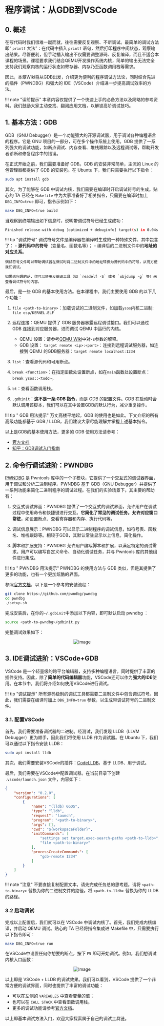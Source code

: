 # 程序调试：从GDB到VSCode

## 0. 概述

在写代码时我们很难一蹴而就，往往需要反复观察、不断调试。最简单的调试方法即“ `printf` 大法”：在代码中插入 `printf` 语句，然后打印程序中间状态，观察输出结果。尽管便利，但手动插入输出不仅需要调整源码、反复编译，而且不适合本课程的场景。课程要求我们结合QEMU开发操作系统内核，简单的输出无法完全支持我们观察内核的运行状态如寄存器、内存乃至函数调用栈等需求。

因此，本章Wiki将从GDB出发，介绍更为便利的程序调试方法论，同时结合先进的插件（PWNDBG）和强大的 IDE（VSCode）介绍进一步提高调试效率的方法。

!!! note "读前提示"
    本章内容仅提供了一个快速上手的必备方法以及简略的参考资料。我们鼓励大家主动查找、翻阅应用文档，以解锁高阶调试技巧。

## 1. 基本方法：GDB

GDB（GNU Debugger）是一个功能强大的开源调试器，用于调试各种编程语言的程序。它是 GNU 项目的一部分，可在多个操作系统上使用。GDB 提供了一系列强大的调试功能，如断点调试、内存查看、堆栈跟踪以及远程调试等，帮助开发者诊断和修复程序中的错误。

在正式开始之前，我们需要准备好 GDB。GDB 的安装非常简单，主流的 Linux 的包管理器都提供了 GDB 的安装包。在 Ubuntu 下，我们只需要执行以下指令：

```bash
sudo apt install gdb
```

其次，为了能够在 GDB 中调试内核，我们需要在编译时开启调试符号的生成。贴心的 TA 已经在 `Makefile` 中为大家准备好了相关指令，只需要在编译时加上 `DBG_INFO=true` 即可，指令示例如下：

```bash
make DBG_INFO=true build
```

当观察到终端输出如下信息时，说明带调试符号已经生成成功：
```bash
Finished release-with-debug [optimized + debuginfo] target(s) in 0.04s
```

!!! tip "调试符号"
    调试符号文件是编译器在编译时生成的一种特殊文件，其中包含了：
    - **源代码中的符号**（变量名、函数名等）；
    - 编译后的二进制文件中的**地址的对应关系**。
    
    调试符号文件可以帮助调试器在调试时将二进制文件中的地址转换为源代码中的符号，从而方便我们调试。

    如果感兴趣的话，你可以使用反编译工具（如 `readelf -S` 或者 `objdump -g` 等）来查看调试符号的内容。

最后，是一些 GDB 的基本使用方法。在本课程中，我们主要使用 GDB 的以下几个功能：

1. `file <path-to-binary>`：加载调试的二进制文件，如加载`ysos`内核二进制: `file esp/KERNEL.ELF`

2. 远程连接：QEMU 提供了 GDB 服务器暴露远程调试接口。我们可以通过 GDB 连接到对应服务器，进而调试 QEMU 中运行的内核。

   - QEMU 设置：请参考[QEMU Wiki](./qemu.md)中对`-s`参数的解释。
   - GDB 设置： `target remote <ip>:<port>`：连接到远程调试服务器，如连接到 QEMU 的GDB服务器：`target remote localhost:1234`

3. `list`：查看源代码和可用断点。

4. `break <function>`：在指定函数处设置断点，如在`main`函数处设置断点：`break ysos::<todo>`。

5. `bt`：查看函数调用栈。

6. `.gdbinit`：**这不是一条 GDB 指令**，而是 GDB 的配置文件。GDB 在启动时会默认调用该脚本，我们可以在其中设置GDB的默认行为，减少重复操作。

!!! tip " GDB 用法提示"
    万丈高楼平地起，GDB 的使用也是如此。下文介绍的所有高级功能都基于 GDB / LLDB，我们建议大家尽能理解并掌握上述基本指令。

以上是GDB的基本使用方法，更多的 GDB 使用方法请参考：

- [官方文档](https://sourceware.org/gdb/current/onlinedocs/gdb/)
- [知乎：GDB调试入门指南](https://zhuanlan.zhihu.com/p/74897601)

## 2. 命令行调试进阶：PWNDBG
[PWNDBG](https://github.com/pwndbg/pwndbg#portable-installation) 是 Pwntools 库中的一个子模块，它提供了一个交互式的调试器界面，用于调试和分析二进制程序。PWNDBG 基于 GDB（GNU Debugger）并提供了一系列功能来简化二进制程序的调试过程。在我们的实验场景下，其主要的帮助有：

1. 交互式调试界面：PWNDBG 提供了一个交互式的调试界面，允许用户在调试过程中使用命令和快捷键进行交互。**它简化了常见的调试任务，允许对应窗口常驻**，如设置断点、查看寄存器和内存、执行代码等。

2. 调试信息展示：PWNDBG 可以显示二进制程序的调试信息，如符号表、函数名、堆栈跟踪等。相较于GDB，其默认常驻显示以上信息，简化操作。

3. 脚本和扩展支持：PWNDBG 允许用户编写脚本和扩展，以满足特定的调试需求。用户可以编写自定义命令、自动化调试任务，并与 Pwntools 库的其他组件进行集成。

!!! tip " PWNDBG 用法提示"
    PWNDBG 的使用方法与 GDB 类似，但是其提供了更多的功能，也有一个更加炫酷的界面。

参照[官方文档](https://github.com/pwndbg/pwndbg#how)，以下是一个参考的安装流程：

```bash
git clone https://github.com/pwndbg/pwndbg
cd pwndbg
./setup.sh
```

完成安装后，在你的`~/.gdbinit`中添加以下内容，即可默认启动 pwndbg ：

```bash
source <path-to-pwndbg>/gdbinit.py
```

完整调试效果如下：

<div style="text-align: center;">
    <img src="./assets/debug-pwndbg-screenshot.jpg" alt="Image" style="max-width: 90%; height: auto;">
</div>

## 3. IDE调试进阶：VSCode+GDB

VSCode 是一个轻量级的跨平台编辑器，支持多种编程语言，同时提供了丰富的插件支持。因此，除了**简单的代码编辑器**功能，VSCode还可以作为**强大的IDE**使用。在本节中，我们将介绍如何使用VSCode进行调试。

!!! tip "调试提示"
    所有源码级别的调试工具都需要二进制文件中包含调试符号。因此，我们需要在编译时加上 `DBG_INFO=true` 参数，以生成带调试符号的二进制文件。

### 3.1. 配置VSCode

首先，我们需要准备调试器的二进制。经测试，我们发现 LLDB（LLVM Debugger）更为顺手，因此我们将使用 LLDB 作为调试器。在 Ubuntu 下，我们可以通过以下指令安装 LLDB：

```bash
sudo apt install lldb
```

其次，我们需要安装VSCode的插件：[CodeLLDB](https://marketplace.visualstudio.com/items?itemName=vadimcn.vscode-lldb)，基于 LLDB、用于调试。

最后，我们需要在VSCode中配置调试器。在当前目录下创建 `.vscode/launch.json` 文件，内容如下：

```json
{
    "version": "0.2.0",
    "configurations": [
        {
            "name": "(lldb) GGOS",
            "type": "lldb",
            "request": "launch",
            "program": "<path-to-binary>",
            "args": [],
            "cwd": "${workspaceFolder}",
            "initCommands": [
                "settings set target.exec-search-paths <path-to-lldb>",
                "file <path-to-binary>"
            ],
            "processCreateCommands": [
                "gdb-remote 1234"
            ]
        }
    ]
}
```

!!! note "注意"
    不要直接复制配置文本，请先完成任务总的思考题。请将 `<path-to-binary>` 替换为你的二进制文件的路径，将 `<path-to-lldb>` 替换为你的 LLDB 的路径。


### 3.2 启动调试

完成以上配置后，我们就可以在 VSCode 中调试内核了。首先，我们完成内核编译，并启动 QEMU 调试。贴心的 TA 已经将指令集成进 Makefile 中，只需要执行以下指令即可：

```bash
make DBG_INFO=true run
```

在VSCode中设置任何你想要的断点，按下 `F5` 即可开始调试。例如，我们想调试内核入口函数：

<div style="text-align: center;">
    <img src="./assets/debug-vscode-screenshot.jpg" alt="Image" style="max-width: 90%; height: auto;">
</div>

以上即是 VSCode + LLDB 的调试效果。我们可以看到，VSCode 提供了一个非常方便的调试界面，同时也提供了丰富的调试功能：

- 可以在左侧的 `VARIABLES` 中查看变量的值；
- 也可以在 `CALL STACK` 中查看函数调用栈。
- 更多的调试功能请参考[官方文档](https://code.visualstudio.com/docs/editor/debugging)。

以上即基本调试方法入门，欢迎大家探索属于自己的调试工具链。